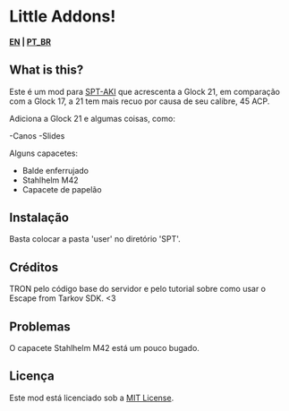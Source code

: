 # Little Addons!

#### [EN](README.md) | [PT_BR](README_BR.md)
## What is this? 

Este é um mod para [SPT-AKI](https://www.sp-tarkov.com "O principal objetivo do projeto é fornecer uma experiência singleplayer offline separada com progressão pronta para uso para o cliente oficial da BSG. Agora você pode jogar Escape From Tarkov enquanto espera que seus servidores voltem a ficar online, enquanto você está desconectado da internet ou se precisar fazer uma pausa dos trapaceiros.") que acrescenta a Glock 21, em comparação com a Glock 17, a 21 tem mais recuo por causa de seu calibre, 45 ACP.

Adiciona a Glock 21 e algumas coisas, como:

-Canos
-Slides

Alguns capacetes:
- Balde enferrujado
- Stahlhelm M42
- Capacete de papelão

## Instalação

Basta colocar a pasta 'user' no diretório 'SPT'.

## Créditos

TRON pelo código base do servidor e pelo tutorial sobre como usar o Escape from Tarkov SDK. <3

## Problemas

O capacete Stahlhelm M42 está um pouco bugado.

## Licença

Este mod está licenciado sob a [MIT License](LICENSE).
